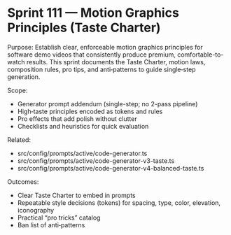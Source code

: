 # Sprint 111 — Motion Graphics Principles (Taste Charter)

Purpose: Establish clear, enforceable motion graphics principles for software demo videos that consistently produce premium, comfortable-to-watch results. This sprint documents the Taste Charter, motion laws, composition rules, pro tips, and anti‑patterns to guide single‑step generation.

Scope:
- Generator prompt addendum (single-step; no 2-pass pipeline)
- High‑taste principles encoded as tokens and rules
- Pro effects that add polish without clutter
- Checklists and heuristics for quick evaluation

Related:
- src/config/prompts/active/code-generator.ts
- src/config/prompts/active/code-generator-v3-taste.ts
- src/config/prompts/active/code-generator-v4-balanced-taste.ts

Outcomes:
- Clear Taste Charter to embed in prompts
- Repeatable style decisions (tokens) for spacing, type, color, elevation, iconography
- Practical “pro tricks” catalog
- Ban list of anti‑patterns

